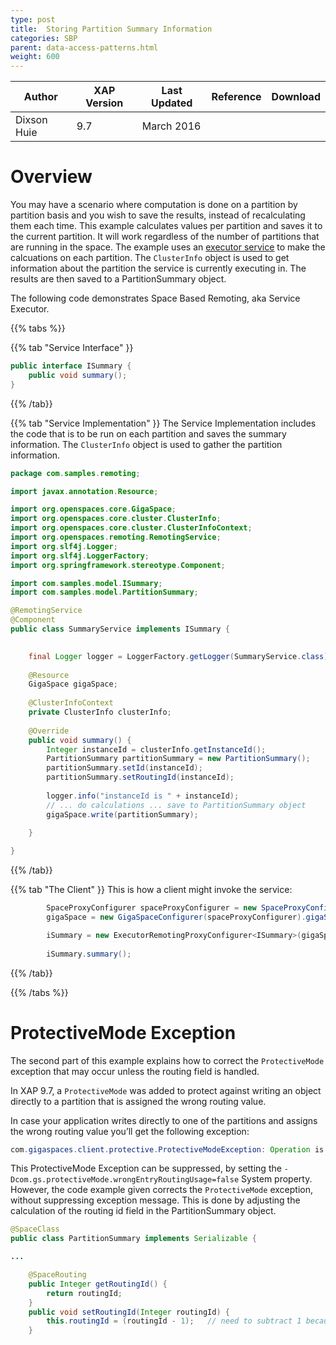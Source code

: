 ```yaml
---
type: post
title:  Storing Partition Summary Information
categories: SBP
parent: data-access-patterns.html
weight: 600
---
```


|Author|XAP Version|Last Updated | Reference | Download |
|------|-----------|-------------|-----------|----------|
| Dixson Huie| 9.7 | March 2016 |    |    |


# Overview
You may have a scenario where computation is done on a partition by partition basis and you wish to save the results, instead of recalculating them each time. This example calculates values per partition and saves it to the current partition. It will work regardless of the number of partitions that are running in the space. The example uses an [executor service](#serviceexecutor) to make the calcuations on each partition. The `ClusterInfo` object is used to get information about the partition the service is currently executing in. The results are then saved to a PartitionSummary object.

The following code demonstrates Space Based Remoting, aka Service Executor.

{{% tabs %}}

{{% tab "Service Interface" }}

```java
public interface ISummary {
    public void summary();
}
```

{{% /tab}}

{{% tab "Service Implementation" }}
The Service Implementation includes the code that is to be run on each partition and saves the summary information. The `ClusterInfo` object is used to gather the partition information.

```java
package com.samples.remoting;

import javax.annotation.Resource;

import org.openspaces.core.GigaSpace;
import org.openspaces.core.cluster.ClusterInfo;
import org.openspaces.core.cluster.ClusterInfoContext;
import org.openspaces.remoting.RemotingService;
import org.slf4j.Logger;
import org.slf4j.LoggerFactory;
import org.springframework.stereotype.Component;

import com.samples.model.ISummary;
import com.samples.model.PartitionSummary;

@RemotingService
@Component
public class SummaryService implements ISummary {

    
    final Logger logger = LoggerFactory.getLogger(SummaryService.class);
    
    @Resource
    GigaSpace gigaSpace;
    
    @ClusterInfoContext 
    private ClusterInfo clusterInfo; 
    
    @Override
    public void summary() {
        Integer instanceId = clusterInfo.getInstanceId();
        PartitionSummary partitionSummary = new PartitionSummary();
        partitionSummary.setId(instanceId);
        partitionSummary.setRoutingId(instanceId);
        
        logger.info("instanceId is " + instanceId);
        // ... do calculations ... save to PartitionSummary object
        gigaSpace.write(partitionSummary);
        
    }

}

```
{{% /tab}}

{{% tab "The Client" }}
This is how a client might invoke the service:

```java
        SpaceProxyConfigurer spaceProxyConfigurer = new SpaceProxyConfigurer(spaceName);
        gigaSpace = new GigaSpaceConfigurer(spaceProxyConfigurer).gigaSpace();

        iSummary = new ExecutorRemotingProxyConfigurer<ISummary>(gigaSpace, ISummary.class).broadcast(true).proxy();
        
        iSummary.summary();

```
{{% /tab}}

{{% /tabs %}}

# ProtectiveMode Exception
The second part of this example explains how to correct the `ProtectiveMode` exception that may occur unless the routing field is handled.

In XAP 9.7, a `ProtectiveMode` was added to protect against writing an object directly to a partition that is assigned the wrong routing value.

In case your application writes directly to one of the partitions and assigns the wrong routing value you’ll get the following exception:

```java
com.gigaspaces.client.protective.ProtectiveModeException: Operation is rejected - the routing value in the written entry of type 'PartitionSummary' does not match this space partition id. The value within the entry's routing property named 'routingId' is 1 which matches partition id 2 while current partition id is 1...
```

This ProtectiveMode Exception can be suppressed, by setting the `-Dcom.gs.protectiveMode.wrongEntryRoutingUsage=false` System property. However, the code example given corrects the `ProtectiveMode` exception, without suppressing exception message. This is done by adjusting the calculation of the routing id field in the PartitionSummary object.

```java
@SpaceClass
public class PartitionSummary implements Serializable {

...

    @SpaceRouting
    public Integer getRoutingId() {
        return routingId;
    }
    public void setRoutingId(Integer routingId) {
        this.routingId = (routingId - 1);   // need to subtract 1 because objects are routed by routing value.hashCode % num. of partitions + 1
    }
```

